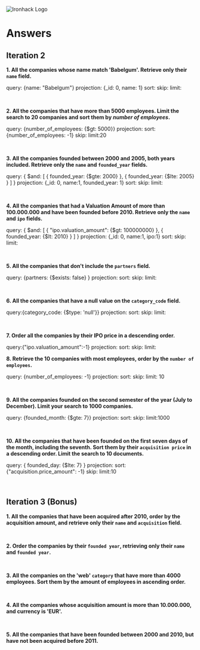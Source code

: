 ![Ironhack Logo](https://i.imgur.com/1QgrNNw.png)

# Answers

## Iteration 2

**1. All the companies whose name match 'Babelgum'. Retrieve only their `name` field.**

<!-- Your Query Goes Here -->
query: {name: "Babelgum"}
projection: {_id: 0, name: 1}
sort: 
skip: 
limit:

<br>

**2. All the companies that have more than 5000 employees. Limit the search to 20 companies and sort them by *number of employees*.**

<!-- Your Query Goes Here -->
query: {number_of_employees: {$gt: 5000}}
projection: 
sort: {number_of_employees: -1}
skip: 
limit:20

<br>

**3. All the companies founded between 2000 and 2005, both years included. Retrieve only the `name` and `founded_year` fields.**

<!-- Your Query Goes Here -->
query: { $and: [ { founded_year: {$gte: 2000} }, { founded_year: {$lte: 2005} } ] }
projection: {_id: 0, name:1, founded_year: 1}
sort: 
skip: 
limit:

<br>

**4. All the companies that had a Valuation Amount of more than 100.000.000 and have been founded before 2010. Retrieve only the `name` and `ipo` fields.**

<!-- Your Query Goes Here -->
query: { $and: [ { "ipo.valuation_amount": {$gt: 100000000} }, { founded_year: {$lt: 2010} } ] }
projection: {_id: 0, name:1, ipo:1}
sort: 
skip: 
limit:

<br>

**5. All the companies that don't include the `partners` field.**

<!-- Your Query Goes Here -->
query: {partners: {$exists: false} }
projection: 
sort: 
skip: 
limit:

<br>

**6. All the companies that have a null value on the `category_code` field.**

<!-- Your Query Goes Here -->
query:{category_code: {$type: 'null'}} 
projection: 
sort: 
skip: 
limit:

<br>

**7. Order all the companies by their IPO price in a descending order.**

<!-- Your Query Goes Here -->
query:{"ipo.valuation_amount":-1} 
projection: 
sort: 
skip: 
limit:
<br>

**8. Retrieve the 10 companies with most employees, order by the `number of employees`.**

<!-- Your Query Goes Here -->
query: {number_of_employees: -1}
projection: 
sort: 
skip: 
limit: 10

<br>

**9. All the companies founded on the second semester of the year (July to December). Limit your search to 1000 companies.**

<!-- Your Query Goes Here -->
query: {founded_month: {$gte: 7}}
projection: 
sort: 
skip: 
limit:1000

<br>

**10. All the companies that have been founded on the first seven days of the month, including the seventh. Sort them by their `acquisition price` in a descending order. Limit the search to 10 documents.**

<!-- Your Query Goes Here -->
query: { founded_day: {$lte: 7} } 
projection: 
sort: {"acquisition.price_amount": -1}
skip: 
limit:10

<br>

## Iteration 3 (Bonus)

**1. All the companies that have been acquired after 2010, order by the acquisition amount, and retrieve only their `name` and `acquisition` field.**

<!-- Your Query Goes Here -->

<br>

**2. Order the companies by their `founded year`, retrieving only their `name` and `founded year`.**

<!-- Your Query Goes Here -->

<br>

**3. All the companies on the 'web' `category` that have more than 4000 employees. Sort them by the amount of employees in ascending order.**

<!-- Your Query Goes Here -->

<br>

**4. All the companies whose acquisition amount is more than 10.000.000, and currency is 'EUR'.**

<!-- Your Query Goes Here -->

<br>

**5. All the companies that have been founded between 2000 and 2010, but have not been acquired before 2011.**

<!-- Your Query Goes Here -->

<br>
